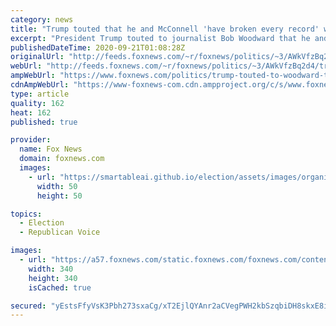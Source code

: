 ```yaml
---
category: news
title: "Trump touted that he and McConnell 'have broken every record' with judicial appointments: report"
excerpt: "President Trump touted to journalist Bob Woodward that he and Senate Majority Leader Mitch McConnell, R-Ky., “have broken every record” when it comes to judicial appointments."
publishedDateTime: 2020-09-21T01:08:28Z
originalUrl: "http://feeds.foxnews.com/~r/foxnews/politics/~3/AWkVfzBq2d4/trump-touted-to-woodward-that-he-and-mcconnell-have-broken-every-record-with-judicial-appointments"
webUrl: "http://feeds.foxnews.com/~r/foxnews/politics/~3/AWkVfzBq2d4/trump-touted-to-woodward-that-he-and-mcconnell-have-broken-every-record-with-judicial-appointments"
ampWebUrl: "https://www.foxnews.com/politics/trump-touted-to-woodward-that-he-and-mcconnell-have-broken-every-record-with-judicial-appointments.amp"
cdnAmpWebUrl: "https://www-foxnews-com.cdn.ampproject.org/c/s/www.foxnews.com/politics/trump-touted-to-woodward-that-he-and-mcconnell-have-broken-every-record-with-judicial-appointments.amp"
type: article
quality: 162
heat: 162
published: true

provider:
  name: Fox News
  domain: foxnews.com
  images:
    - url: "https://smartableai.github.io/election/assets/images/organizations/foxnews.com-50x50.jpg"
      width: 50
      height: 50

topics:
  - Election
  - Republican Voice

images:
  - url: "https://a57.foxnews.com/static.foxnews.com/foxnews.com/content/uploads/2018/09/340/340/c4a1ac56-untitled.png?ve=1&tl=1"
    width: 340
    height: 340
    isCached: true

secured: "yEstsFfyVsK3Pbh273sxaCg/xT2EjlQYAnr2aCVegPWH2kbSzqbiDH8skxE8itqlc3C3Fz5Zjhiz3pUhL5qSHDhux8NONDDdz6WKatPFsPGI12xdSKFgxihIXD3kAfKV/87uCHtoeJbVFsXbJhV9GAkkTaI7tXG7eo4D5PTnKUTSL7KIpFWR8Fy7S0B+uSxuSeXbR8xAVUO7xRGTewdxytvvmb6DdQmvH58K9qnKlREadML0LDBe69JX61uYUvSmJIEKF4ja/3vrmKRN4ajbrHDw7eE3zE7Ic9eBNI68IBp4ybis3y8YbR/i6q14+cIM9TSpH521aB4xWzwqVv8S9TD9ceFLu+SIOd+jCJgBcIs=;7g6aPrXrvWE4STAXpMTW2Q=="
---
```


